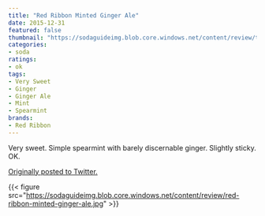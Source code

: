 ```yaml
---
title: "Red Ribbon Minted Ginger Ale"
date: 2015-12-31
featured: false
thumbnail: "https://sodaguideimg.blob.core.windows.net/content/review/thumbs/red-ribbon-minted-ginger-ale.jpg"
categories:
- soda
ratings:
- ok
tags:
- Very Sweet
- Ginger
- Ginger Ale
- Mint
- Spearmint
brands:
- Red Ribbon
---
```


Very sweet. Simple spearmint with barely discernable ginger. Slightly sticky. OK. 

[Originally posted to Twitter.](https://twitter.com/Cavorter/status/682810345107238913)

{{< figure src="https://sodaguideimg.blob.core.windows.net/content/review/red-ribbon-minted-ginger-ale.jpg" >}}

